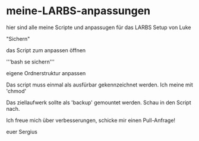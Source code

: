 # meine-LARBS-anpassungen
hier sind alle meine Scripte und anpassugen für das LARBS Setup von Luke

"Sichern"

das Script zum anpassen öffnen

'''bash
se
sichern'''

eigene Ordnerstruktur anpassen

Das script muss einmal als ausfürbar gekennzeichnet werden. Ich meine mit 'chmod'

Das ziellaufwerk sollte als 'backup' gemountet werden. Schau in den Script nach.

Ich freue mich über verbesserungen, schicke mir einen Pull-Anfrage!

euer Sergius

